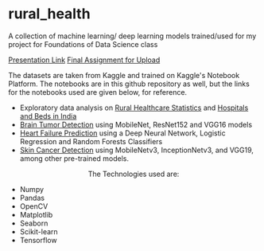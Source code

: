 # rural_health

A collection of machine learning/ deep learning models trained/used for my project for Foundations of Data Science class

[Presentation Link](https://docs.google.com/presentation/d/1dO6ZSARjokhMqbcgtYLJ3y7ulZPZdSpjvAD5AjI8r4E/edit?usp=sharing)
[Final Assignment for Upload](https://docs.google.com/document/d/1sGfwWcPlFhX2ohbdFZIHatOVLwlhH-31/edit?usp=sharing&ouid=118233867083208545920&rtpof=true&sd=true)

The datasets are taken from Kaggle and trained on Kaggle's Notebook Platform. The notebooks are in this github repository as well, but the links for the notebooks used are given below, for reference.

- Exploratory data analysis on [Rural Healthcare Statistics](https://www.kaggle.com/code/anushkpandey/kagglenb01) and [Hospitals and Beds in India](https://www.kaggle.com/code/anushkpandey/kagglenb02)
- [Brain Tumor Detection](https://www.kaggle.com/code/anushkpandey/kagglenb03) using MobileNet, ResNet152 and VGG16 models
- [Heart Failure Prediction](https://www.kaggle.com/code/anushkpandey/kagglenb04) using a Deep Neural Network, Logistic Regression and Random Forests Classifiers
- [Skin Cancer Detection](https://www.kaggle.com/code/anushkpandey/skincancer-1-mobilenet) using MobileNetv3, InceptionNetv3, and VGG19, among other pre-trained models.

<center>The Technologies used are:</center>

- Numpy
- Pandas
- OpenCV
- Matplotlib
- Seaborn
- Scikit-learn
- Tensorflow
